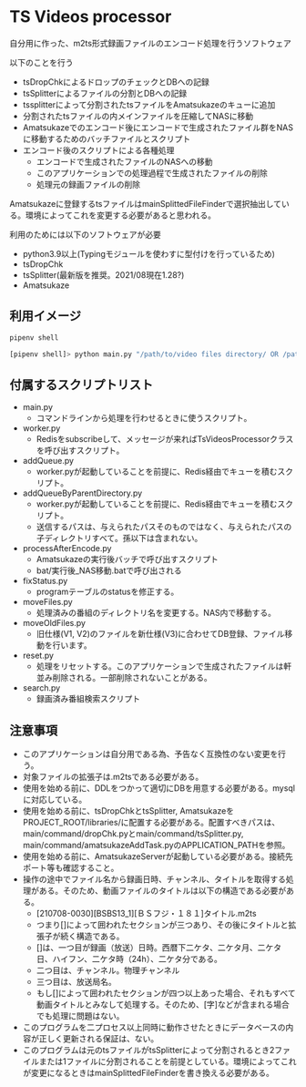 # TS Videos processor

自分用に作った、m2ts形式録画ファイルのエンコード処理を行うソフトウェア

以下のことを行う

- tsDropChkによるドロップのチェックとDBへの記録
- tsSplitterによるファイルの分割とDBへの記録
- tssplitterによって分割されたtsファイルをAmatsukazeのキューに追加
- 分割されたtsファイルの内メインファイルを圧縮してNASに移動
- Amatsukazeでのエンコード後にエンコードで生成されたファイル群をNASに移動するためのバッチファイルとスクリプト
- エンコード後のスクリプトによる各種処理
  - エンコードで生成されたファイルのNASへの移動
  - このアプリケーションでの処理過程で生成されたファイルの削除
  - 処理元の録画ファイルの削除

Amatsukazeに登録するtsファイルはmainSplittedFileFinderで選択抽出している。環境によってこれを変更する必要があると思われる。

利用のためには以下のソフトウェアが必要

- python3.9以上(Typingモジュールを使わすに型付けを行っているため)
- tsDropChk
- tsSplitter(最新版を推奨。2021/08現在1.28?)
- Amatsukaze

## 利用イメージ

```bash
pipenv shell

[pipenv shell]> python main.py "/path/to/video files directory/ OR /path/to/file"
```

## 付属するスクリプトリスト

- main.py
  - コマンドラインから処理を行わせるときに使うスクリプト。
- worker.py
  - Redisをsubscribeして、メッセージが来ればTsVideosProcessorクラスを呼び出すスクリプト。
- addQueue.py
  - worker.pyが起動していることを前提に、Redis経由でキューを積むスクリプト。
- addQueueByParentDirectory.py
  - worker.pyが起動していることを前提に、Redis経由でキューを積むスクリプト。
  - 送信するパスは、与えられたパスそのものではなく、与えられたパスの子ディレクトリすべて。孫以下は含まれない。
- processAfterEncode.py
  - Amatsukazeの実行後バッチで呼び出すスクリプト
  - bat/実行後_NAS移動.batで呼び出される
- fixStatus.py
  - programテーブルのstatusを修正する。
- moveFiles.py
  - 処理済みの番組のディレクトリ名を変更する。NAS内で移動する。
- moveOldFiles.py
  - 旧仕様(V1, V2)のファイルを新仕様(V3)に合わせてDB登録、ファイル移動を行います。
- reset.py
  - 処理をリセットする。このアプリケーションで生成されたファイルは軒並み削除される。一部削除されないことがある。
- search.py
  - 録画済み番組検索スクリプト

## 注意事項

- このアプリケーションは自分用である為、予告なく互換性のない変更を行う。
- 対象ファイルの拡張子は.m2tsである必要がある。
- 使用を始める前に、DDLをつかって適切にDBを用意する必要がある。mysqlに対応している。
- 使用を始める前に、tsDropChkとtsSplitter, AmatsukazeをPROJECT_ROOT/libraries/に配置する必要がある。配置すべきパスは、main/command/dropChk.pyとmain/command/tsSplitter.py, main/command/amatsukazeAddTask.pyのAPPLICATION_PATHを参照。
- 使用を始める前に、AmatsukazeServerが起動している必要がある。接続先ポート等も確認すること。
- 操作の途中でファイル名から録画日時、チャンネル、タイトルを取得する処理がある。そのため、動画ファイルのタイトルは以下の構造である必要がある。
  - \[210708-0030]\[BSBS13_1]\[ＢＳフジ・１８１]タイトル.m2ts
  - つまり\[]によって囲われたセクションが三つあり、その後にタイトルと拡張子が続く構造である。
  - \[]は、一つ目が録画（放送）日時。西暦下二ケタ、二ケタ月、二ケタ日、ハイフン、二ケタ時（24h）、二ケタ分である。
  - 二つ目は、チャンネル。物理チャンネル
  - 三つ目は、放送局名。
  - もし\[]によって囲われたセクションが四つ以上あった場合、それもすべて動画タイトルとみなして処理する。そのため、\[字]などが含まれる場合でも処理に問題はない。
- このプログラムを二プロセス以上同時に動作させたときにデータベースの内容が正しく更新される保証は、ない。
- このプログラムは元のtsファイルがtsSplitterによって分割されるとき2ファイルまたは1ファイルに分割されることを前提としている。環境によってこれが変更になるときはmainSplittedFileFinderを書き換える必要がある。
